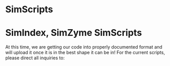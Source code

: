 SimScripts
==========

SimIndex, SimZyme
SimScripts
================
At this time, we are getting our code into properly documented format and will upload it once it
is in the best shape it can be in!  For the current scripts, please direct all inquiries to:
